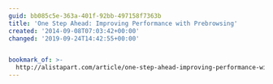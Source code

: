 ```yaml
---
guid: bb085c5e-363a-401f-92bb-497158f7363b
title: 'One Step Ahead: Improving Performance with Prebrowsing'
created: '2014-09-08T07:03:42+00:00'
changed: '2019-09-24T14:42:55+00:00'


bookmark_of: >-
  http://alistapart.com/article/one-step-ahead-improving-performance-with-prebrowsing
---
```




